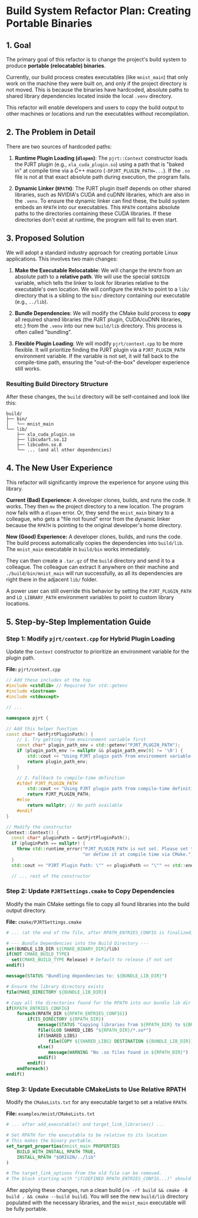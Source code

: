 # Build System Refactor Plan: Creating Portable Binaries

## 1. Goal

The primary goal of this refactor is to change the project's build system to produce **portable (relocatable) binaries**.

Currently, our build process creates executables (like `mnist_main`) that only work on the machine they were built on, and only if the project directory is not moved. This is because the binaries have hardcoded, absolute paths to shared library dependencies located inside the local `.venv` directory.

This refactor will enable developers and users to copy the build output to other machines or locations and run the executables without recompilation.

## 2. The Problem in Detail

There are two sources of hardcoded paths:

1.  **Runtime Plugin Loading (`dlopen`)**: The `pjrt::Context` constructor loads the PJRT plugin (e.g., `xla_cuda_plugin.so`) using a path that is "baked in" at compile time via a C++ macro (`-DPJRT_PLUGIN_PATH=...`). If the `.so` file is not at that exact absolute path during execution, the program fails.

2.  **Dynamic Linker (`RPATH`)**: The PJRT plugin itself depends on other shared libraries, such as NVIDIA's CUDA and cuDNN libraries, which are also in the `.venv`. To ensure the dynamic linker can find these, the build system embeds an `RPATH` into our executables. This `RPATH` contains absolute paths to the directories containing these CUDA libraries. If these directories don't exist at runtime, the program will fail to even start.

## 3. Proposed Solution

We will adopt a standard industry approach for creating portable Linux applications. This involves two main changes:

1.  **Make the Executable Relocatable**: We will change the `RPATH` from an absolute path to a **relative path**. We will use the special `$ORIGIN` variable, which tells the linker to look for libraries relative to the executable's own location. We will configure the `RPATH` to point to a `lib/` directory that is a sibling to the `bin/` directory containing our executable (e.g., `../lib`).

2.  **Bundle Dependencies**: We will modify the CMake build process to **copy** all required shared libraries (the PJRT plugin, CUDA/cuDNN libraries, etc.) from the `.venv` into our new `build/lib` directory. This process is often called "bundling".

3.  **Flexible Plugin Loading**: We will modify `pjrt/context.cpp` to be more flexible. It will prioritize finding the PJRT plugin via a `PJRT_PLUGIN_PATH` environment variable. If the variable is not set, it will fall back to the compile-time path, ensuring the "out-of-the-box" developer experience still works.

### Resulting Build Directory Structure

After these changes, the `build` directory will be self-contained and look like this:

```
build/
├── bin/
│   └── mnist_main
└── lib/
    ├── xla_cuda_plugin.so
    ├── libcudart.so.12
    ├── libcudnn.so.8
    └── ... (and all other dependencies)
```

## 4. The New User Experience

This refactor will significantly improve the experience for anyone using this library.

**Current (Bad) Experience:**
A developer clones, builds, and runs the code. It works. They then `mv` the project directory to a new location. The program now fails with a `dlopen` error. Or, they send the `mnist_main` binary to a colleague, who gets a "file not found" error from the dynamic linker because the `RPATH` is pointing to the original developer's home directory.

**New (Good) Experience:**
A developer clones, builds, and runs the code. The build process automatically copies the dependencies into `build/lib`. The `mnist_main` executable in `build/bin` works immediately.

They can then create a `.tar.gz` of the `build` directory and send it to a colleague. The colleague can extract it anywhere on their machine and `./build/bin/mnist_main` will run successfully, as all its dependencies are right there in the adjacent `lib/` folder.

A power user can still override this behavior by setting the `PJRT_PLUGIN_PATH` and `LD_LIBRARY_PATH` environment variables to point to custom library locations.

## 5. Step-by-Step Implementation Guide

### Step 1: Modify `pjrt/context.cpp` for Hybrid Plugin Loading

Update the `Context` constructor to prioritize an environment variable for the plugin path.

**File:** `pjrt/context.cpp`

```cpp
// Add these includes at the top
#include <cstdlib> // Required for std::getenv
#include <iostream>
#include <stdexcept>

// ...

namespace pjrt {

// Add this helper function
const char* GetPjrtPluginPath() {
    // 1. Try getting from environment variable first
    const char* plugin_path_env = std::getenv("PJRT_PLUGIN_PATH");
    if (plugin_path_env != nullptr && plugin_path_env[0] != '\0') {
        std::cout << "Using PJRT plugin path from environment variable: " << plugin_path_env << std::endl;
        return plugin_path_env;
    }

    // 2. Fallback to compile-time definition
    #ifdef PJRT_PLUGIN_PATH
        std::cout << "Using PJRT plugin path from compile-time definition: " << PJRT_PLUGIN_PATH << std::endl;
        return PJRT_PLUGIN_PATH;
    #else
        return nullptr; // No path available
    #endif
}

// Modify the constructor
Context::Context() {
  const char* pluginPath = GetPjrtPluginPath();
  if (pluginPath == nullptr) {
    throw std::runtime_error("PJRT_PLUGIN_PATH is not set. Please set the environment variable "
                             "or define it at compile time via CMake.");
  }
  std::cout << "PJRT Plugin Path: \"" << pluginPath << "\"" << std::endl;

  // ... rest of the constructor
```

### Step 2: Update `PJRTSettings.cmake` to Copy Dependencies

Modify the main CMake settings file to copy all found libraries into the build output directory.

**File:** `cmake/PJRTSettings.cmake`

```cmake
# ... (at the end of the file, after RPATH_ENTRIES_CONFIG is finalized) ...

# --- Bundle Dependencies into the Build Directory ---
set(BUNDLE_LIB_DIR ${CMAKE_BINARY_DIR}/lib)
if(NOT CMAKE_BUILD_TYPE)
  set(CMAKE_BUILD_TYPE Release) # Default to release if not set
endif()

message(STATUS "Bundling dependencies to: ${BUNDLE_LIB_DIR}")

# Ensure the library directory exists
file(MAKE_DIRECTORY ${BUNDLE_LIB_DIR})

# Copy all the directories found for the RPATH into our bundle lib dir
if(RPATH_ENTRIES_CONFIG)
    foreach(RPATH_DIR ${RPATH_ENTRIES_CONFIG})
        if(IS_DIRECTORY ${RPATH_DIR})
            message(STATUS "Copying libraries from ${RPATH_DIR} to ${BUNDLE_LIB_DIR}")
            file(GLOB SHARED_LIBS "${RPATH_DIR}/*.so*")
            if(SHARED_LIBS)
                file(COPY ${SHARED_LIBS} DESTINATION ${BUNDLE_LIB_DIR})
            else()
                message(WARNING "No .so files found in ${RPATH_DIR}")
            endif()
        endif()
    endforeach()
endif()
```

### Step 3: Update Executable CMakeLists to Use Relative RPATH

Modify the `CMakeLists.txt` for any executable target to set a relative `RPATH`.

**File:** `examples/mnist/CMakeLists.txt`

```cmake
# ... after add_executable() and target_link_libraries() ...

# Set RPATH for the executable to be relative to its location
# This makes the binary portable.
set_target_properties(mnist_main PROPERTIES
    BUILD_WITH_INSTALL_RPATH TRUE,
    INSTALL_RPATH "$ORIGIN/../lib"
)

# The target_link_options from the old file can be removed.
# The block starting with "if(DEFINED RPATH_ENTRIES_CONFIG...)" should be deleted.
```

After applying these changes, run a clean build (`rm -rf build && cmake -B build . && cmake --build build`). You will see the new `build/lib` directory populated with the necessary libraries, and the `mnist_main` executable will be fully portable.
